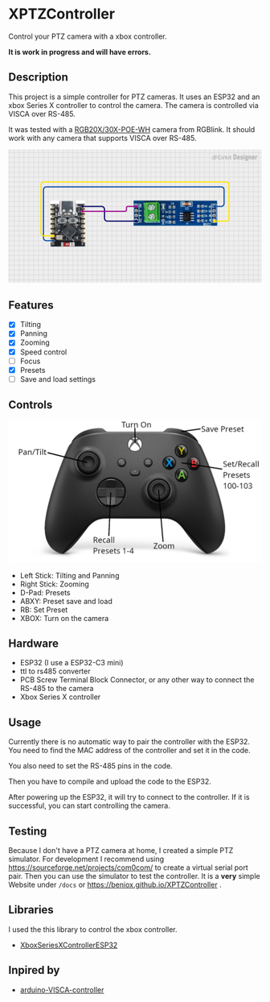 # XPTZController

Control your PTZ camera with a xbox controller.

**It is work in progress and will have errors.**

## Description

This project is a simple controller for PTZ cameras. It uses an ESP32 and an xbox Series X controller to control the camera. The camera is controlled via VISCA over RS-485.

It was tested with a [RGB20X/30X-POE-WH](https://www.rgblink.com/uppic/file/202112240532067028.pdf) camera from RGBlink. It should work with any camera that supports VISCA over RS-485.

![ptz](images/ptz.png)

## Features

- [x] Tilting
- [x] Panning
- [x] Zooming
- [x] Speed control
- [ ] Focus
- [x] Presets
- [ ] Save and load settings

## Controls

![controller](images/controller.png)

- Left Stick: Tilting and Panning
- Right Stick: Zooming
- D-Pad: Presets
- ABXY: Preset save and load
- RB: Set Preset
- XBOX: Turn on the camera

## Hardware

- ESP32 (I use a ESP32-C3 mini)
- ttl to rs485 converter
- PCB Screw Terminal Block Connector, or any other way to connect the RS-485 to the camera
- Xbox Series X controller

## Usage

Currently there is no automatic way to pair the controller with the ESP32. You need to find the MAC address of the controller and set it in the code.

You also need to set the RS-485 pins in the code.

Then you have to compile and upload the code to the ESP32.

After powering up the ESP32, it will try to connect to the controller. If it is successful, you can start controlling the camera.

## Testing

Because I don't have a PTZ camera at home, I created a simple PTZ simulator. For development I recommend using https://sourceforge.net/projects/com0com/ to create a virtual serial port pair. Then you can use the simulator to test the controller.
It is a **very** simple Website under `/docs` or https://beniox.github.io/XPTZController .

## Libraries

I used the this library to control the xbox controller.

- [XboxSeriesXControllerESP32](https://github.com/asukiaaa/arduino-XboxSeriesXControllerESP32)

## Inpired by

- [arduino-VISCA-controller](https://github.com/foxworth42/arduino-VISCA-controller)
